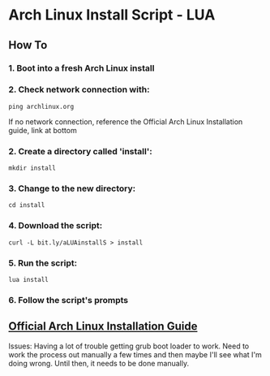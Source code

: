# Arch Linux Install Script - LUA
## How To
### 1. Boot into a fresh Arch Linux install
### 2. Check network connection with:
  ```
  ping archlinux.org
  ```
  If no network connection, reference the Official Arch Linux Installation guide, link at bottom
### 2. Create a directory called 'install':
  ```
  mkdir install
  ```
### 3. Change to the new directory:
  ```
  cd install
  ```
### 4. Download the script:
  ```  
  curl -L bit.ly/aLUAinstallS > install
  ```
### 5. Run the script:
  ```
  lua install
  ```
### 6. Follow the script's prompts

## [Official Arch Linux Installation Guide](https://wiki.archlinux.org/index.php/installation_guide)


Issues: Having a lot of trouble getting grub boot loader to work.  Need to work the process out manually a few times and then maybe I'll see what I'm doing wrong.  Until then, it needs to be done manually.